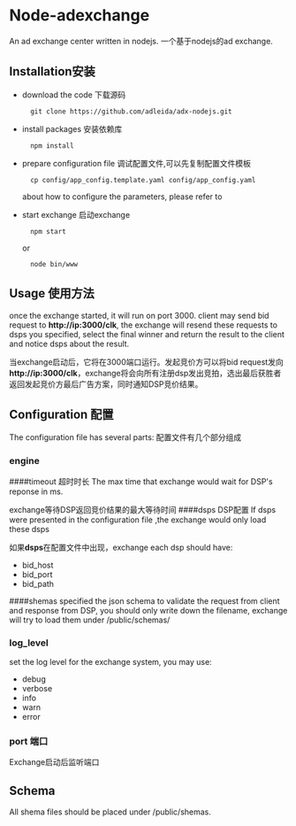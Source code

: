 Node-adexchange
===
An ad exchange center written in nodejs.
一个基于nodejs的ad exchange.
## Installation安装
* download the code 下载源码
 
        git clone https://github.com/adleida/adx-nodejs.git

* install packages 安装依赖库

        npm install
        
* prepare configuration file 调试配置文件,可以先复制配置文件模板

        cp config/app_config.template.yaml config/app_config.yaml
    
    about how to configure the parameters, please refer to 
* start exchange 启动exchange

        npm start
    or
    
        node bin/www
        
## Usage 使用方法

once the exchange started, it will run on port 3000. client may send bid request to **http://ip:3000/clk**, the exchange will resend these requests to dsps you specified, select the final winner and return the result to the client and notice dsps about the result.

当exchange启动后，它将在3000端口运行。发起竞价方可以将bid request发向 **http://ip:3000/clk**，exchange将会向所有注册dsp发出竞拍，选出最后获胜者返回发起竞价方最后广告方案，同时通知DSP竞价结果。

## Configuration 配置
The configuration file has several parts: 配置文件有几个部分组成
### engine
####timeout 超时时长
The max time that exchange would wait for DSP's reponse in ms.

exchange等待DSP返回竞价结果的最大等待时间
####dsps DSP配置
If dsps were presented in the configuration file ,the exchange would only load these dsps

如果**dsps**在配置文件中出现，exchange
each dsp should have:

* bid_host
* bid_port
* bid_path

####shemas
specified the json schema to validate the request from client and response from DSP, you should only write down the filename, exchange will try to load them under /public/schemas/

### log_level
set the log level for the exchange system, you may use:

* debug
* verbose
* info
* warn
* error

### port 端口
Exchange启动后监听端口

## Schema
All shema files should be placed under /public/shemas.
